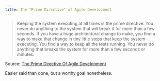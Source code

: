 ```yaml
---
title: The "Prime Directive" of Agile Development
---
```


> Keeping the system executing at all times is the prime directive. You never do anything to the system that will break it for more than a few seconds. If you have a huge architectural change to make, you find a way to make that change in tiny little steps that keep the system executing. You find a way to keep all the tests running. You never do anything that breaks the system for more than a few seconds or minutes.

Source: [The Prime Directive Of Agile Development](http://butunclebob.com/ArticleS.UncleBob.ThePrimeDirectiveOfAgileDevelopment)

Easier said than done, but a worthy goal nonetheless.
